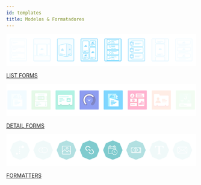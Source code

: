 ```yaml
---
id: templates
title: Modelos & Formatadores
---
```


<div className="wrap-template-formatter">
<a className="button button--outline button--secondary" href="https://4d-go-mobile.github.io/gallery//#/type/form-list"><img className="template-img" src="https://raw.githubusercontent.com/4d/4d-for-ios/release/docs/assets/en/template-formatters/buttonListFormTemplate.png"/><p>LIST FORMS</p></a>
</div>

<div className="wrap-template-formatter">
<a className="button button--outline button--secondary" href="https://4d-go-mobile.github.io/gallery//#/type/form-detail"><img src="https://raw.githubusercontent.com/4d/4d-for-ios/release/docs/assets/en/template-formatters/buttonDetailFormTemplate.png"/><p>DETAIL FORMS</p></a>
</div>

<div className="wrap-template-formatter">
<a className="button button--outline button--secondary" href="https://4d-go-mobile.github.io/gallery//#/type/formatter"><img src="https://raw.githubusercontent.com/4d/4d-for-ios/release/docs/assets/en/template-formatters/buttonFormatters.png"/><p >FORMATTERS</p></a>
</div>
